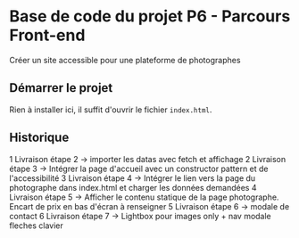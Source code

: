 # Base de code du projet P6 - Parcours Front-end
Créer un site accessible pour une plateforme de photographes

## Démarrer le projet
Rien à installer ici, il suffit d'ouvrir le fichier `index.html`.

## Historique
1 Livraison étape 2 -> importer les datas avec fetch et affichage
2 Livraison étape 3 -> Intégrer la page d'accueil avec un constructor pattern et de l'accessibilité
3 Livraison étape 4 -> Intégrer le lien vers la page du photographe dans index.html et charger les données demandées
4 Livraison étape 5 -> Afficher le contenu statique de la page photographe. Encart de prix en bas d'écran à renseigner
5 Livraison étape 6 -> modale de contact
6 Livraison étape 7 -> Lightbox pour images only + nav modale fleches clavier

